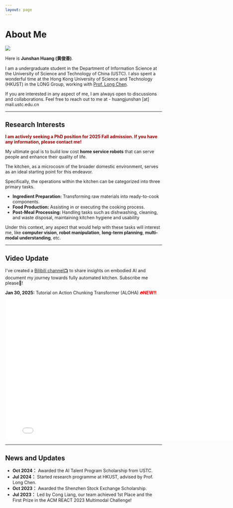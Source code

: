 ```yaml
---
layout: page
---
```


# About Me

<img src="https://junshanhuang.com/images/Interesting_image_HJS_square.jpg" class="floatpic">

Here is **Junshan Huang (黄俊善)**.<br>

I am a undergraduate student in the Department of Information Science at the University of Science and Technology of China (USTC). I also spent a wonderful time at the Hong Kong University of Science and Technology (HKUST) in the LONG Group, working with [Prof. Long Chen](https://zjuchenlong.github.io/).

If you are interested in any aspect of me, I am always open to discussions and collaborations. Feel free to reach out to me at - huangjunshan [at] mail.ustc.edu.cn

---

## Research Interests

**<font color="#990000">I am actively seeking a PhD position for 2025 Fall admission. If you have any information, please contact me!</font>**

My ultimate goal is to build low cost **home service robots** that can serve people and enhance their quality of life.

The kitchen, as a microcosm of the broader domestic environment, serves as an ideal starting point
for this endeavor.

Specifically, the operations within the kitchen can be categorized into three primary tasks.

- **Ingredient Preparation:** Transforming raw materials into ready-to-cook components.
- **Food Production:**  Assisting in or executing the cooking process.
- **Post-Meal Processing:** Handling tasks such as dishwashing, cleaning, and waste disposal, maintaining kitchen hygiene and usability

Under this context, any aspect that would help with these tasks will interest me, like **computer vision**, **robot manipulation**, **long-term planning**, **multi-modal understanding**, etc. 

---
## Video Update

I've created a [Bilibili channel📺](https://space.bilibili.com/398516133) to share insights on embodied AI and document my journey towards fully automated kitchen. Subscribe me please🥹!


**Jan 30, 2025:**  Tutorial on Action Chunking Transformer (ALOHA) <span style="color: red; font-weight: bold;">🔥NEW!!</span>

<iframe src="//player.bilibili.com/player.html?isOutside=true&aid=113913404329546&bvid=BV1xGF3eeEjB&cid=28145092797&p=1" width="800" height="450" scrolling="no" border="0" frameborder="no" framespacing="0" allowfullscreen="true"></iframe>

---

## News and Updates

- **Oct 2024：** Awarded the AI Talent Program Scholarship from USTC.
- **Jul 2024：** Started research programme at HKUST, advised by Prof. Long Chen.
- **Oct 2023：** Awarded the Shenzhen Stock Exchange Scholarship.
- **Jul 2023：** Led by Cong Liang, our team achieved 1st Place and the First Prize in the ACM REACT 2023 Multimodal Challenge!


<br>

